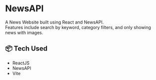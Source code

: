 # NewsAPI

A News Website built using React and NewsAPI.  
Features include search by keyword, category filters, and only showing news with images.

## 📦 Tech Used
- ReactJS
- NewsAPI
- Vite
